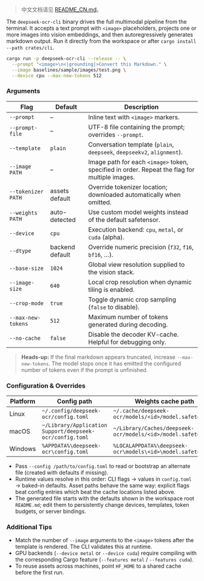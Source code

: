 > 中文文档请见 [README_CN.md](README_CN.md)。

The `deepseek-ocr-cli` binary drives the full multimodal pipeline from the terminal. It accepts a text prompt with `<image>` placeholders, projects one or more images into vision embeddings, and then autoregressively generates markdown output. Run it directly from the workspace or after `cargo install --path crates/cli`.

```bash
cargo run -p deepseek-ocr-cli --release -- \
  --prompt "<image>\n<|grounding|>Convert this Markdown." \
  --image baselines/sample/images/test.png \
  --device cpu --max-new-tokens 512
```

### Arguments

| Flag | Default | Description |
| --- | --- | --- |
| `--prompt` | – | Inline text with `<image>` markers. |
| `--prompt-file` | – | UTF-8 file containing the prompt; overrides `--prompt`. |
| `--template` | `plain` | Conversation template (`plain`, `deepseek`, `deepseekv2`, `alignment`). |
| `--image PATH` | – | Image path for each `<image>` token, specified in order. Repeat the flag for multiple images. |
| `--tokenizer PATH` | assets default | Override tokenizer location; downloaded automatically when omitted. |
| `--weights PATH` | auto-detected | Use custom model weights instead of the default safetensor. |
| `--device` | `cpu` | Execution backend: `cpu`, `metal`, or `cuda` (alpha). |
| `--dtype` | backend default | Override numeric precision (`f32`, `f16`, `bf16`, …). |
| `--base-size` | `1024` | Global view resolution supplied to the vision stack. |
| `--image-size` | `640` | Local crop resolution when dynamic tiling is enabled. |
| `--crop-mode` | `true` | Toggle dynamic crop sampling (`false` to disable). |
| `--max-new-tokens` | `512` | Maximum number of tokens generated during decoding. |
| `--no-cache` | `false` | Disable the decoder KV-cache. Helpful for debugging only. |

> **Heads-up:** If the final markdown appears truncated, increase `--max-new-tokens`. The model stops once it has emitted the configured number of tokens even if the prompt is unfinished.

### Configuration & Overrides

| Platform | Config path | Weights cache path |
| --- | --- | --- |
| Linux | `~/.config/deepseek-ocr/config.toml` | `~/.cache/deepseek-ocr/models/<id>/model.safetensors` |
| macOS | `~/Library/Application Support/deepseek-ocr/config.toml` | `~/Library/Caches/deepseek-ocr/models/<id>/model.safetensors` |
| Windows | `%APPDATA%\deepseek-ocr\config.toml` | `%LOCALAPPDATA%\deepseek-ocr\models\<id>\model.safetensors` |

- Pass `--config /path/to/config.toml` to read or bootstrap an alternate file (created with defaults if missing).
- Runtime values resolve in this order: CLI flags → values in `config.toml` → baked-in defaults. Asset paths behave the same way: explicit flags beat config entries which beat the cache locations listed above.
- The generated file starts with the defaults shown in the workspace root `README.md`; edit them to persistently change devices, templates, token budgets, or server bindings.

### Additional Tips

- Match the number of `--image` arguments to the `<image>` tokens after the template is rendered. The CLI validates this at runtime.
- GPU backends (`--device metal` or `--device cuda`) require compiling with the corresponding Cargo feature (`--features metal` / `--features cuda`).
- To reuse assets across machines, point `HF_HOME` to a shared cache before the first run.
